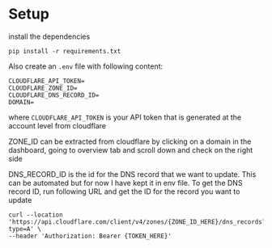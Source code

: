 # Setup
install the dependencies
```
pip install -r requirements.txt
```
Also create an `.env` file with following content:
```dotenv
CLOUDFLARE_API_TOKEN=
CLOUDFLARE_ZONE_ID=
CLOUDFLARE_DNS_RECORD_ID=
DOMAIN=
```

where `CLOUDFLARE_API_TOKEN` is your API token that is generated at the account level from cloudflare

ZONE_ID can be extracted from cloudflare by clicking on a domain in the dashboard, going to overview tab and scroll down and check on the right side

DNS_RECORD_ID is the id for the DNS record that we want to update. This can be automated but for now I have kept it in env file. 
To get the DNS record ID, run following URL and get the ID for the record you want to update
```
curl --location 'https://api.cloudflare.com/client/v4/zones/{ZONE_ID_HERE}/dns_records?type=A' \
--header 'Authorization: Bearer {TOKEN_HERE}'
```
